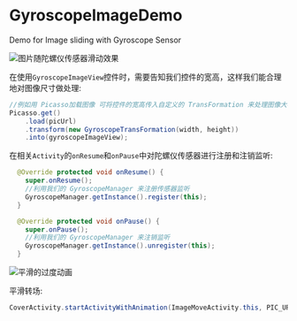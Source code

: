# GyroscopeImageDemo
Demo for Image sliding with Gyroscope Sensor

![图片随陀螺仪传感器滑动效果](http://upload-images.jianshu.io/upload_images/10012358-1a48e2ed2063be96?imageMogr2/auto-orient/strip)

在使用`GyroscopeImageView`控件时，需要告知我们控件的宽高，这样我们能合理地对图像尺寸做处理:
```java
//例如用 Picasso加载图像 可将控件的宽高传入自定义的 TransFormation 来处理图像大小
Picasso.get()
    .load(picUrl)
    .transform(new GyroscopeTransFormation(width, height))
    .into(gyroscopeImageView);
```

在相关`Activity`的`onResume`和`onPause`中对陀螺仪传感器进行注册和注销监听:
```java
  @Override protected void onResume() {
    super.onResume();
    //利用我们的 GyroscopeManager 来注册传感器监听
    GyroscopeManager.getInstance().register(this);
  }

  @Override protected void onPause() {
    super.onPause();
    //利用我们的 GyroscopeManager 来注销监听
    GyroscopeManager.getInstance().unregister(this);
  }
```

![平滑的过度动画](http://upload-images.jianshu.io/upload_images/10012358-b455fb46f5bae521?imageMogr2/auto-orient/strip)
         
平滑转场:
```java
CoverActivity.startActivityWithAnimation(ImageMoveActivity.this, PIC_URL, gyroscopeImageView);
```
